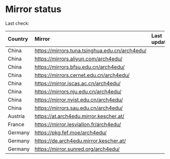 <script src="./time.js"></script>
# Mirror status
Last check: <script type="text/javascript">localize(1724336418.7692227);</script>

|Country|Mirror|Last update|
|:------|:-----|:----------|
|China|https://mirrors.tuna.tsinghua.edu.cn/arch4edu/|<script type="text/javascript">localize(1724308730);</script>|
|China|https://mirrors.aliyun.com/arch4edu/|<script type="text/javascript">localize(1724308730);</script>|
|China|https://mirrors.bfsu.edu.cn/arch4edu/|<script type="text/javascript">localize(1724308730);</script>|
|China|https://mirrors.cernet.edu.cn/arch4edu/|<script type="text/javascript">localize(1724308730);</script>|
|China|https://mirror.iscas.ac.cn/arch4edu/|<script type="text/javascript">localize(1724308730);</script>|
|China|https://mirrors.nju.edu.cn/arch4edu/|<script type="text/javascript">localize(1724265560);</script>|
|China|https://mirror.nyist.edu.cn/arch4edu/|<script type="text/javascript">localize(1724308730);</script>|
|China|https://mirrors.sau.edu.cn/arch4edu/|<script type="text/javascript">localize(1724308730);</script>|
|Austria|https://at.arch4edu.mirror.kescher.at/|<script type="text/javascript">localize(1724308730);</script>|
|France|https://mirror.lesviallon.fr/arch4edu/|<script type="text/javascript">localize(1724308730);</script>|
|Germany|https://pkg.fef.moe/arch4edu/|<script type="text/javascript">localize(1724308730);</script>|
|Germany|https://de.arch4edu.mirror.kescher.at/|<script type="text/javascript">localize(1724308730);</script>|
|Germany|https://mirror.sunred.org/arch4edu/|<script type="text/javascript">localize(1724308730);</script>|

<script src="./tablefilter/tablefilter.js"></script>
<script src="./table.js"></script>